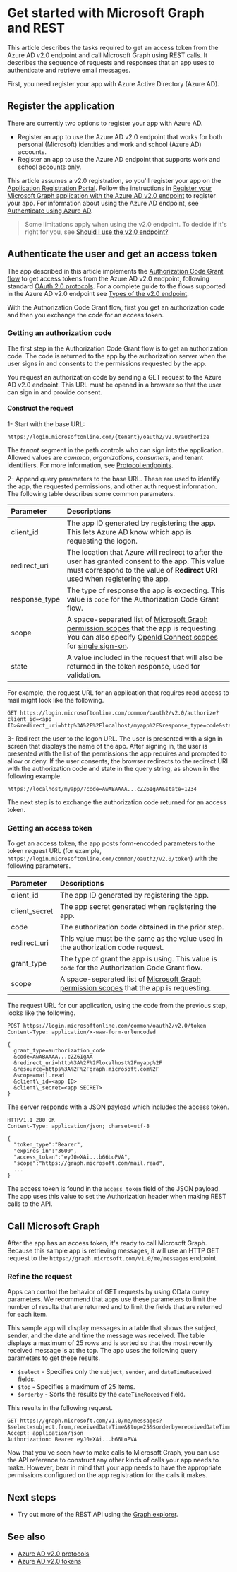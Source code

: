 # Get started with Microsoft Graph and REST

This article describes the tasks required to get an access token from the Azure AD v2.0 endpoint and call Microsoft Graph using REST calls. It describes the sequence of requests and responses that an app uses to authenticate and retrieve email messages.

First, you need register your app with Azure Active Directory (Azure AD). 

## Register the application

There are currently two options to register your app with Azure AD.

  - Register an app to use the Azure AD v2.0 endpoint that works for both personal (Microsoft) identities and work and school (Azure AD) accounts.
  - Register an app to use the Azure AD endpoint that supports work and school accounts only.

This article assumes a v2.0 registration, so you'll register your app on the [Application Registration Portal](https://apps.dev.microsoft.com/). Follow the instructions in [Register your Microsoft Graph application with the Azure AD v2.0 endpoint](../concepts/auth_register_app_v2.md) to register your app. For information about using the Azure AD endpoint, see [Authenticate using Azure AD](../concepts/auth_v2_user.md).

> Some limitations apply when using the v2.0 endpoint. To decide if it's right for you, see [Should I use the v2.0 endpoint?](https://azure.microsoft.com/en-us/documentation/articles/active-directory-v2-limitations/)

## Authenticate the user and get an access token

The app described in this article implements the [Authorization Code Grant flow](https://azure.microsoft.com/en-us/documentation/articles/active-directory-v2-protocols-oauth-code/) to get access tokens from the Azure AD v2.0 endpoint, following standard [OAuth 2.0 protocols](https://tools.ietf.org/html/rfc6749). For a complete guide to the flows supported in the Azure AD v2.0 endpoint see [Types of the v2.0 endpoint](https://azure.microsoft.com/en-us/documentation/articles/active-directory-v2-flows/).

With the Authorization Code Grant flow, first you get an authorization code and then you exchange the code for an access token.

### Getting an authorization code

The first step in the Authorization Code Grant flow is to get an authorization code. The code is returned to the app by the authorization server when the user signs in and consents to the permissions requested by the app.

You request an authorization code by sending a GET request to the Azure AD v2.0 endpoint. This URL must be opened in a browser so that the user can sign in and provide consent.

#### Construct the request

1- Start with the base URL:

```
https://login.microsoftonline.com/{tenant}/oauth2/v2.0/authorize
```

The *tenant* segment in the path controls who can sign into the application. Allowed values are *common*, *organizations*, *consumers*, and tenant identifiers. For more information, see [Protocol endpoints](https://azure.microsoft.com/en-us/documentation/articles/active-directory-v2-protocols/#endpoints).

2- Append query parameters to the base URL. These are used to identify the app, the requested permissions, and other auth request information. The following table describes some common parameters.

| Parameter | Descriptions |
|:------|:------|
| client_id | The app ID generated by registering the app. This lets Azure AD know which app is requesting the logon. |
| redirect_uri | The location that Azure will redirect to after the user has granted consent to the app. This value must correspond to the value of **Redirect URI** used when registering the app. |
| response_type | The type of response the app is expecting. This value is `code` for the Authorization Code Grant flow. |
| scope | A space-separated list of [Microsoft Graph permission scopes](./permissions_reference.md) that the app is requesting. You can also specify [OpenId Connect scopes](https://azure.microsoft.com/en-us/documentation/articles/active-directory-v2-scopes/#openid-connect-scopes) for [single sign-on](https://azure.microsoft.com/en-us/documentation/articles/active-directory-v2-protocols-oidc/).  |
| state | A value included in the request that will also be returned in the token response, used for validation. |

For example, the request URL for an application that requires read access to mail might look like the following.

```
GET https://login.microsoftonline.com/common/oauth2/v2.0/authorize?client_id=<app ID>&redirect_uri=http%3A%2F%2Flocalhost/myapp%2F&response_type=code&state=1234&scope=mail.read
```

3- Redirect the user to the logon URL. The user is presented with a sign in screen that displays the name of the app. After signing in, the user is presented with the list of the permissions the app requires and prompted to allow or deny. If the user consents, the browser redirects to the redirect URI with the authorization code and state in the query string, as shown in the following example.

```
https://localhost/myapp/?code=AwABAAAA...cZZ6IgAA&state=1234
```

The next step is to exchange the authorization code returned for an access token.

### Getting an access token

To get an access token, the app posts form-encoded parameters to the token request URL (for example, `https://login.microsoftonline.com/common/oauth2/v2.0/token`) with the following parameters.

| Parameter | Descriptions |
|:------|:------|
| client_id | The app ID generated by registering the app. |
| client_secret | The app secret generated when registering the app. |
| code | The authorization code obtained in the prior step. |
| redirect_uri | This value must be the same as the value used in the authorization code request. |
| grant_type | The type of grant the app is using. This value is `code` for the Authorization Code Grant flow. |
| scope | A space-separated list of [Microsoft Graph permission scopes](./permissions_reference.md) that the app is requesting. |

The request URL for our application, using the code from the previous step, looks like the following.

```
POST https://login.microsoftonline.com/common/oauth2/v2.0/token
Content-Type: application/x-www-form-urlencoded

{
  grant_type=authorization_code
  &code=AwABAAAA...cZZ6IgAA
  &redirect_uri=http%3A%2F%2Flocalhost%2Fmyapp%2F
  &resource=https%3A%2F%2Fgraph.microsoft.com%2F
  &scope=mail.read
  &client\_id=<app ID>
  &client\_secret=<app SECRET>
}
```

The server responds with a JSON payload which includes the access token.

```
HTTP/1.1 200 OK
Content-Type: application/json; charset=utf-8

{
  "token_type":"Bearer",
  "expires_in":"3600",
  "access_token":"eyJ0eXAi...b66LoPVA",
  "scope":"https://graph.microsoft.com/mail.read",
  ...
}
```

The access token is found in the `access_token` field of the JSON payload. The app uses this value to set the Authorization header when making REST calls to the API.

## Call Microsoft Graph

After the app has an access token, it's ready to call Microsoft Graph. Because this sample app is retrieving messages, it will use an HTTP GET request to the `https://graph.microsoft.com/v1.0/me/messages` endpoint.

### Refine the request

Apps can control the behavior of GET requests by using OData query parameters. We recommend that apps use these parameters to limit the number of results that are returned and to limit the fields that are returned for each item. 

This sample app will display messages in a table that shows the subject, sender, and the date and time the message was received. The table displays a maximum of 25 rows and is sorted so that the most recently received message is at the top. The app uses the following query parameters to get these results.

- `$select` - Specifies only the `subject`, `sender`, and `dateTimeReceived` fields.
- `$top` - Specifies a maximum of 25 items.
- `$orderby` - Sorts the results by the `dateTimeReceived` field.

This results in the following request.

```
GET https://graph.microsoft.com/v1.0/me/messages?$select=subject,from,receivedDateTime&$top=25&$orderby=receivedDateTime%20DESC
Accept: application/json
Authorization: Bearer eyJ0eXAi...b66LoPVA
```

Now that you've seen how to make calls to Microsoft Graph, you can use the API reference to construct any other kinds of calls your app needs to make. However, bear in mind that your app needs to have the appropriate permissions configured on the app registration for the calls it makes.

## Next steps
- Try out more of the REST API using the [Graph explorer](https://developer.microsoft.com/graph/graph-explorer).

## See also
- [Azure AD v2.0 protocols](https://azure.microsoft.com/en-us/documentation/articles/active-directory-v2-protocols/)
- [Azure AD v2.0 tokens](https://azure.microsoft.com/en-us/documentation/articles/active-directory-v2-tokens/)
